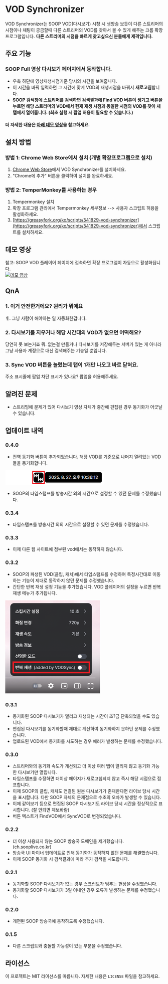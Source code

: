 # VOD Synchronizer

VOD Synchronizer는 SOOP VOD(다시보기) 시청 시 생방송 보듯이 다른 스트리머의 시점이나 채팅이 궁금할때 다른 스트리머의 VOD를 찾아서 볼 수 있게 해주는 크롬 확장 프로그램입니다. **다른 스트리머의 시점을 빠르게 찾고싶으신 분들에게 제격입니다.**

## 주요 기능

### SOOP Full 영상 다시보기 페이지에서 동작합니다.
- 우측 하단에 영상재생시점기준 당시의 시간을 보여줍니다. 
- 이 시간을 바꿔 입력하면 그 시간에 맞게 VOD의 재생시점을 바꿔서 **새로고침**합니다.
- **SOOP 검색창에 스트리머를 검색하면 검색결과에 Find VOD 버튼이 생기고 버튼을 누르면 해당 스트리머의 VOD에서 현재 재생 시점과 동일한 시점의 VOD를 찾아 새 탭에서 열어줍니다. (최초 실행 시 팝업 허용이 필요할 수 있습니다.)**

#### 더 자세한 내용은 [아래 데모 영상](#데모-영상)을 참고하세요.

## 설치 방법

### 방법 1: Chrome Web Store에서 설치 (개별 확장프로그램으로 설치)
1. [Chrome Web Store](https://chromewebstore.google.com/detail/vod-synchronizer/fcgefghffdkgllcmgbckhiebjgcdppme)에서 VOD Synchronizer를 설치하세요.
2. "Chrome에 추가" 버튼을 클릭하여 설치를 완료하세요.

### 방법 2: TemperMonkey를 사용하는 경우
1. Tempermonkey 설치
2. 확장 프로그램 관리에서 Tempermonkey 세부정보 --> 사용자 스크립트 허용을 활성화하세요.
3. [https://greasyfork.org/ko/scripts/541829-vod-synchronizer](https://greasyfork.org/ko/scripts/541829-vod-synchronizer)에서 스크립트를 설치하세요.


## 데모 영상
참고: SOOP VOD 플레이어 페이지에 접속하면 확장 프로그램이 자동으로 활성화됩니다.<br/>
[![데모 영상](https://img.youtube.com/vi/mipj1jn488M/0.jpg)](https://youtu.be/mipj1jn488M)


## QnA
### 1. 이거 안전한거에요? 원리가 뭐에요
ㅖ. 그냥 사람이 해야하는 일 자동화한겁니다.

### 2. 다시보기를 지우거나 해당 시간대의 VOD가 없으면 어떡해요?
당연히 못 보는거죠 뭐. 없는걸 만들거나 다시보기를 저장해두는 서버가 있는 게  아니라 그냥 사용자 계정으로 대신 검색해주는 기능일 뿐입니다.

### 3. Sync VOD 버튼을 눌렀는데 탭이 1개만 나오고 바로 닫혀요.
주소 표시줄에 팝업 차단 표시가 있나요? 팝업을 허용해주세요.

## 알려진 문제
- 스트리밍에 문제가 있어 다시보기 영상 자체가 중간에 편집된 경우 동기화가 어긋날 수 있습니다.

## 업데이트 내역
### 0.4.0
- 전역 동기화 버튼이 추가되었습니다. 해당 VOD를 기준으로 나머지 열려있는 VOD들을 동기화합니다.

![전역 동기화 버튼](./screenshots/broadcastSync.png)

- SOOP의 타임스탬프를 방송시간 외의 시간으로 설정할 수 있던 문제를 수정했습니다.

### 0.3.4
- 타임스탬프를 방송시간 외의 시간으로 설정할 수 있던 문제를 수정했습니다.

### 0.3.3
- 이제 다른 웹 사이트에 첨부된 vod에서는 동작하지 않습니다.

### 0.3.2
- SOOP의 파생된 VOD(클립, 캐치)에서 타임스탬프를 수정하여 특정시간대로 이동하는 기능이 제대로 동작하지 않던 문제를 수정했습니다.
- 간단한 반복 재생 설정 기능을 추가했습니다. VOD 플레이어의 설정을 누르면 반복 재생 메뉴가 추가됩니다.

![반복 재생 기능](./screenshots/loop_playing.png)

### 0.3.1
- 동기화된 SOOP 다시보기가 열리고 재생되는 시간이 조?금 단축되었을 수도 있습니다.
- 편집된 다시보기를 동기화할때 제대로 계산하여 동기화하지 못하던 문제를 수정했습니다.
- 업로드된 VOD에서 동기화를 시도하는 경우 에러가 발생하는 문제를 수정했습니다.

### 0.3.0
- 스트리머와의 동기화 속도가 개선되고 더 이상 여러 탭이 열리지 않고 동기화 가능한 다시보기만 열립니다.
- 타임스탬프를 수정하면 더이상 페이지가 새로고침되지 않고 즉시 해당 시점으로 점프합니다.
- 이제 SOOP의 클립, 캐치도 연결된 원본 다시보기가 존재한다면 라이브 당시 시간을 표시합니다. 다만 SOOP 자체의 문제점으로 수초의 오차가 발생할 수 있습니다.
- 이제 같이보기 등으로 편집된 SOOP 다시보기도 라이브 당시 시간을 정상적으로 표시합니다. (잘 안되면 제보바람)
- 버튼 텍스트가 FindVOD에서 SyncVOD로 변경되었습니다.

### 0.2.2
- 더 이상 사용되지 않는 SOOP 방송국 도메인을 제거했습니다. (ch.sooplive.co.kr)
- 방송국 UI 마이너 업데이트로 인해 동기화가 동작하지 않던 문제를 해결했습니다.
- 이제 SOOP 동기화 시 검색결과에 따라 추가 검색을 시도합니다.

### 0.2.1
- 동기화할 SOOP 다시보기가 없는 경우 스크립트가 멈추는 현상을 수정했습니다.
- 동기화할 SOOP 다시보기가 3일 이내인 경우 오류가 발생하는 문제를 수정했습니다.

### 0.2.0
- 개편된 SOOP 방송국에 동작하도록 수정했습니다.

### 0.1.5
- 다른 스크립트와 충돌할 가능성이 있는 부분을 수정했습니다.

## 라이선스

이 프로젝트는 MIT 라이선스를 따릅니다. 자세한 내용은 `LICENSE` 파일을 참고하세요.